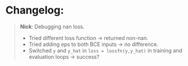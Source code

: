# Changelog:
> **Nick**: Debugging nan loss.
> - Tried different loss function -> returned non-nan.
> - Tried adding eps to both BCE inputs -> no difference.
> - Switched `y` and `y_hat` in  `loss = lossfn(y,y_hat)` in training and evaluation loops -> success?
